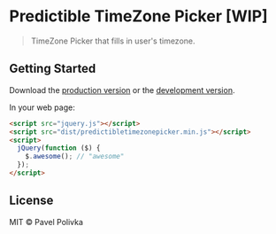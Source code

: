 # Predictible TimeZone Picker [WIP]

> TimeZone Picker that fills in user's timezone.


## Getting Started

Download the [production version][min] or the [development version][max].

[min]: https://raw.githubusercontent.com/PavlikPolivka/jquery-predictibletimezonepicker/master/dist/jquery.predictibletimezonepicker.min.js
[max]: https://raw.githubusercontent.com/PavlikPolivka/jquery-predictibletimezonepicker/master/dist/jquery.predictibletimezonepicker.js

In your web page:

```html
<script src="jquery.js"></script>
<script src="dist/predictibletimezonepicker.min.js"></script>
<script>
  jQuery(function ($) {
    $.awesome(); // "awesome"
  });
</script>
```


## License

MIT © Pavel Polivka
